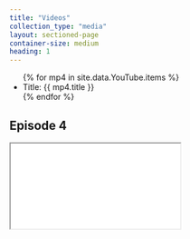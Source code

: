 ```yaml
---
title: "Videos"
collection_type: "media"
layout: sectioned-page
container-size: medium
heading: 1
---
```


<ul>
  {% for mp4 in site.data.YouTube.items %}
    <li>Title: {{ mp4.title }}</li>
  {% endfor %}    
</ul>

## Episode 4

<div class="fluid-video"><iframe title="City kids online episode 4" src="//www.youtube-nocookie.com/embed/cNP2-165_BE" allowfullscreen></iframe></div>

